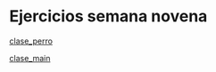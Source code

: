 # Ejercicios semana novena

[clase_perro](https://github.com/angelaserantes/ejercicios_semana_novena/blob/main/src/com/semananovena/Perro.java)

[clase_main](https://github.com/angelaserantes/ejercicios_semana_novena/blob/main/src/Main.java)